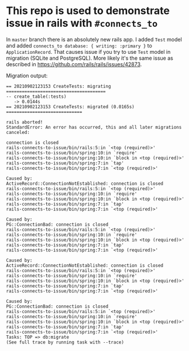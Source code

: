 # This repo is used to demonstrate issue in rails with `#connects_to`

In `master` branch there is an absolutely new rails app.
I added `Test` model and added `connects_to database: { writing: :primary }` to `ApplicationRecord`.
That causes issue if you try to use `Test` model in migration (SQLite and PostgreSQL). More likely it's the same issue as described in https://github.com/rails/rails/issues/42873.

Migration output:

```
== 20210902123153 CreateTests: migrating ======================================
-- create_table(:tests)
   -> 0.0144s
== 20210902123153 CreateTests: migrated (0.0165s) =============================

rails aborted!
StandardError: An error has occurred, this and all later migrations canceled:

connection is closed
rails-connects-to-issue/bin/rails:5:in `<top (required)>'
rails-connects-to-issue/bin/spring:10:in `require'
rails-connects-to-issue/bin/spring:10:in `block in <top (required)>'
rails-connects-to-issue/bin/spring:7:in `tap'
rails-connects-to-issue/bin/spring:7:in `<top (required)>'

Caused by:
ActiveRecord::ConnectionNotEstablished: connection is closed
rails-connects-to-issue/bin/rails:5:in `<top (required)>'
rails-connects-to-issue/bin/spring:10:in `require'
rails-connects-to-issue/bin/spring:10:in `block in <top (required)>'
rails-connects-to-issue/bin/spring:7:in `tap'
rails-connects-to-issue/bin/spring:7:in `<top (required)>'

Caused by:
PG::ConnectionBad: connection is closed
rails-connects-to-issue/bin/rails:5:in `<top (required)>'
rails-connects-to-issue/bin/spring:10:in `require'
rails-connects-to-issue/bin/spring:10:in `block in <top (required)>'
rails-connects-to-issue/bin/spring:7:in `tap'
rails-connects-to-issue/bin/spring:7:in `<top (required)>'

Caused by:
ActiveRecord::ConnectionNotEstablished: connection is closed
rails-connects-to-issue/bin/rails:5:in `<top (required)>'
rails-connects-to-issue/bin/spring:10:in `require'
rails-connects-to-issue/bin/spring:10:in `block in <top (required)>'
rails-connects-to-issue/bin/spring:7:in `tap'
rails-connects-to-issue/bin/spring:7:in `<top (required)>'

Caused by:
PG::ConnectionBad: connection is closed
rails-connects-to-issue/bin/rails:5:in `<top (required)>'
rails-connects-to-issue/bin/spring:10:in `require'
rails-connects-to-issue/bin/spring:10:in `block in <top (required)>'
rails-connects-to-issue/bin/spring:7:in `tap'
rails-connects-to-issue/bin/spring:7:in `<top (required)>'
Tasks: TOP => db:migrate
(See full trace by running task with --trace)
```
